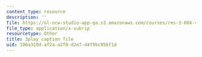 ```yaml
---
content_type: resource
description: ''
file: https://ol-ocw-studio-app-qa.s3.amazonaws.com/courses/res-3-004-visualizing-materials-science-fall-2017/196a310daf2aa2f0d2e7d4f9bc956f1d_6mndLA1SceA.srt
file_type: application/x-subrip
resourcetype: Other
title: 3play caption file
uid: 196a310d-af2a-a2f0-d2e7-d4f9bc956f1d
---
```

